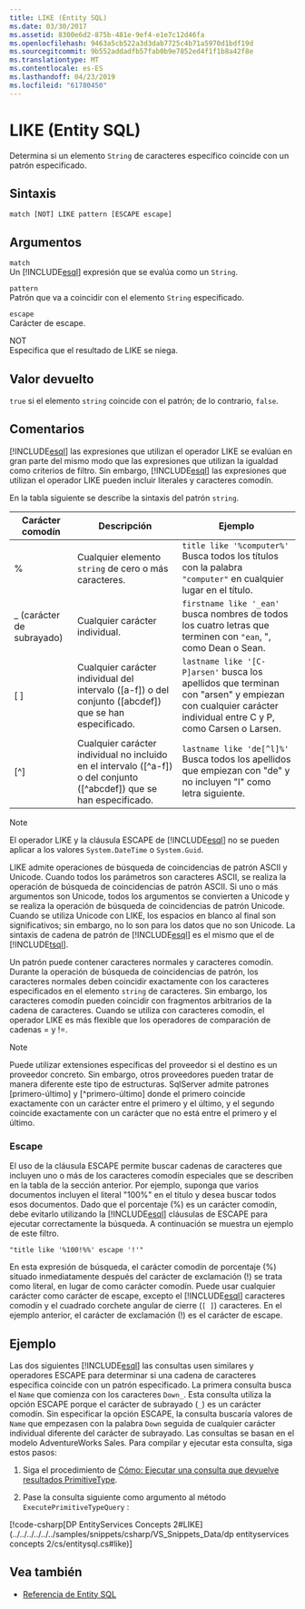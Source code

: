 ```yaml
---
title: LIKE (Entity SQL)
ms.date: 03/30/2017
ms.assetid: 8300e6d2-875b-481e-9ef4-e1e7c12d46fa
ms.openlocfilehash: 9463a5cb522a3d3dab7725c4b71a5970d1bdf19d
ms.sourcegitcommit: 9b552addadfb57fab0b9e7852ed4f1f1b8a42f8e
ms.translationtype: MT
ms.contentlocale: es-ES
ms.lasthandoff: 04/23/2019
ms.locfileid: "61780450"
---
```

# <a name="like-entity-sql"></a>LIKE (Entity SQL)
Determina si un elemento `String` de caracteres específico coincide con un patrón especificado.  
  
## <a name="syntax"></a>Sintaxis  
  
```  
match [NOT] LIKE pattern [ESCAPE escape]  
```  
  
## <a name="arguments"></a>Argumentos  
 `match`  
 Un [!INCLUDE[esql](../../../../../../includes/esql-md.md)] expresión que se evalúa como un `String`.  
  
 `pattern`  
 Patrón que va a coincidir con el elemento `String` especificado.  
  
 `escape`  
 Carácter de escape.  
  
 NOT  
 Especifica que el resultado de LIKE se niega.  
  
## <a name="return-value"></a>Valor devuelto  
 `true` si el elemento `string` coincide con el patrón; de lo contrario, `false`.  
  
## <a name="remarks"></a>Comentarios  
 [!INCLUDE[esql](../../../../../../includes/esql-md.md)] las expresiones que utilizan el operador LIKE se evalúan en gran parte del mismo modo que las expresiones que utilizan la igualdad como criterios de filtro. Sin embargo, [!INCLUDE[esql](../../../../../../includes/esql-md.md)] las expresiones que utilizan el operador LIKE pueden incluir literales y caracteres comodín.  
  
 En la tabla siguiente se describe la sintaxis del patrón `string`.  
  
|Carácter comodín|Descripción|Ejemplo|  
|------------------------|-----------------|-------------|  
|%|Cualquier elemento `string` de cero o más caracteres.|`title like '%computer%'` Busca todos los títulos con la palabra `"computer"` en cualquier lugar en el título.|  
|_ (carácter de subrayado)|Cualquier carácter individual.|`firstname like '_ean'` busca nombres de todos los cuatro letras que terminen con `"ean`, ", como Dean o Sean.|  
|[ ]|Cualquier carácter individual del intervalo ([a-f]) o del conjunto ([abcdef]) que se han especificado.|`lastname like '[C-P]arsen'` busca los apellidos que terminan con "arsen" y empiezan con cualquier carácter individual entre C y P, como Carsen o Larsen.|  
|[^]|Cualquier carácter individual no incluido en el intervalo ([^a-f]) o del conjunto ([^abcdef]) que se han especificado.|`lastname like 'de[^l]%'` Busca todos los apellidos que empiezan con "de" y no incluyen "l" como letra siguiente.|  
  
> [!NOTE]
>  El operador LIKE y la cláusula ESCAPE de [!INCLUDE[esql](../../../../../../includes/esql-md.md)] no se pueden aplicar a los valores `System.DateTime` o `System.Guid`.  
  
 LIKE admite operaciones de búsqueda de coincidencias de patrón ASCII y Unicode. Cuando todos los parámetros son caracteres ASCII, se realiza la operación de búsqueda de coincidencias de patrón ASCII. Si uno o más argumentos son Unicode, todos los argumentos se convierten a Unicode y se realiza la operación de búsqueda de coincidencias de patrón Unicode. Cuando se utiliza Unicode con LIKE, los espacios en blanco al final son significativos; sin embargo, no lo son para los datos que no son Unicode. La sintaxis de cadena de patrón de [!INCLUDE[esql](../../../../../../includes/esql-md.md)] es el mismo que el de [!INCLUDE[tsql](../../../../../../includes/tsql-md.md)].  
  
 Un patrón puede contener caracteres normales y caracteres comodín. Durante la operación de búsqueda de coincidencias de patrón, los caracteres normales deben coincidir exactamente con los caracteres especificados en el elemento `string` de caracteres. Sin embargo, los caracteres comodín pueden coincidir con fragmentos arbitrarios de la cadena de caracteres. Cuando se utiliza con caracteres comodín, el operador LIKE es más flexible que los operadores de comparación de cadenas = y !=.  
  
> [!NOTE]
>  Puede utilizar extensiones específicas del proveedor si el destino es un proveedor concreto. Sin embargo, otros proveedores pueden tratar de manera diferente este tipo de estructuras. SqlServer admite patrones [primero-último] y [^primero-último] donde el primero coincide exactamente con un carácter entre el primero y el último, y el segundo coincide exactamente con un carácter que no está entre el primero y el último.  
  
### <a name="escape"></a>Escape  
 El uso de la cláusula ESCAPE permite buscar cadenas de caracteres que incluyen uno o más de los caracteres comodín especiales que se describen en la tabla de la sección anterior. Por ejemplo, suponga que varios documentos incluyen el literal "100%" en el título y desea buscar todos esos documentos. Dado que el porcentaje (%) es un carácter comodín, debe evitarlo utilizando la [!INCLUDE[esql](../../../../../../includes/esql-md.md)] cláusulas de ESCAPE para ejecutar correctamente la búsqueda. A continuación se muestra un ejemplo de este filtro.  
  
```  
"title like '%100!%%' escape '!'"  
```  
  
 En esta expresión de búsqueda, el carácter comodín de porcentaje (%) situado inmediatamente después del carácter de exclamación (!) se trata como literal, en lugar de como carácter comodín. Puede usar cualquier carácter como carácter de escape, excepto el [!INCLUDE[esql](../../../../../../includes/esql-md.md)] caracteres comodín y el cuadrado corchete angular de cierre (`[ ]`) caracteres. En el ejemplo anterior, el carácter de exclamación (!) es el carácter de escape.  
  
## <a name="example"></a>Ejemplo  
 Las dos siguientes [!INCLUDE[esql](../../../../../../includes/esql-md.md)] las consultas usen similares y operadores ESCAPE para determinar si una cadena de caracteres específica coincide con un patrón especificado. La primera consulta busca el `Name` que comienza con los caracteres `Down_`. Esta consulta utiliza la opción ESCAPE porque el carácter de subrayado (`_`) es un carácter comodín. Sin especificar la opción ESCAPE, la consulta buscaría valores de `Name` que empezasen con la palabra `Down` seguida de cualquier carácter individual diferente del carácter de subrayado. Las consultas se basan en el modelo AdventureWorks Sales. Para compilar y ejecutar esta consulta, siga estos pasos:  
  
1. Siga el procedimiento de [Cómo: Ejecutar una consulta que devuelve resultados PrimitiveType](../../../../../../docs/framework/data/adonet/ef/how-to-execute-a-query-that-returns-primitivetype-results.md).  
  
2. Pase la consulta siguiente como argumento al método `ExecutePrimitiveTypeQuery` :  
  
 [!code-csharp[DP EntityServices Concepts 2#LIKE](../../../../../../samples/snippets/csharp/VS_Snippets_Data/dp entityservices concepts 2/cs/entitysql.cs#like)]  
  
## <a name="see-also"></a>Vea también

- [Referencia de Entity SQL](../../../../../../docs/framework/data/adonet/ef/language-reference/entity-sql-reference.md)
